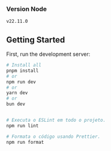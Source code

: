 ### Version Node
`v22.11.0`

## Getting Started
First, run the development server:

```bash
# Install all
pnpm install
# or
npm run dev
# or
yarn dev
# or
bun dev
```

```bash

# Executa o ESLint em todo o projeto.
npm run lint 

# Formata o código usando Prettier.
npm run format 
